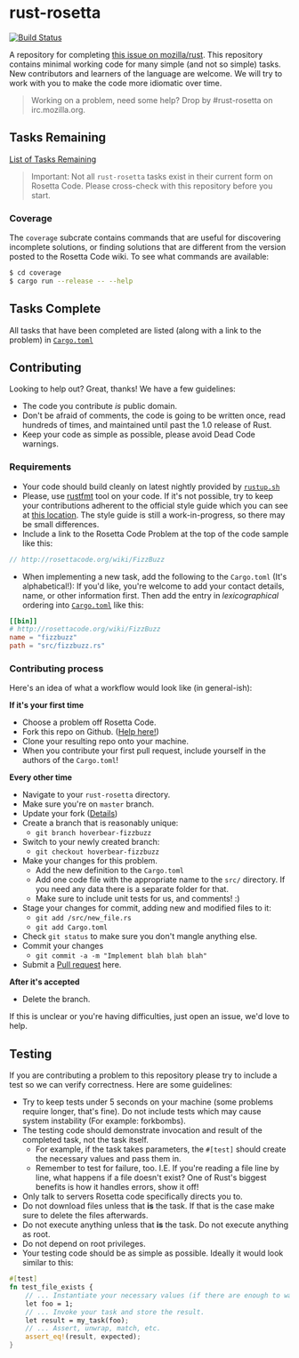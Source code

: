 # rust-rosetta #
[![Build Status](https://travis-ci.org/Hoverbear/rust-rosetta.png)](https://travis-ci.org/Hoverbear/rust-rosetta)

A repository for completing [this issue on mozilla/rust](https://github.com/mozilla/rust/issues/10513). This repository contains minimal working code for many simple (and not so simple) tasks. New contributors and learners of the language are welcome. We will try to work with you to make the code more idiomatic over time.

> Working on a problem, need some help? Drop by #rust-rosetta on irc.mozilla.org.

## Tasks Remaining ##

[List of Tasks Remaining](http://rosettacode.org/wiki/Reports:Tasks_not_implemented_in_Rust)

> Important: Not all `rust-rosetta` tasks exist in their current form on Rosetta Code. Please cross-check with this repository before you start.

### Coverage ###

The `coverage` subcrate contains commands that are useful for discovering
incomplete solutions, or finding solutions that are different from the version
posted to the Rosetta Code wiki. To see what commands are available:

```sh
$ cd coverage
$ cargo run --release -- --help
```

## Tasks Complete ##

All tasks that have been completed are listed (along with a link to the problem) in [`Cargo.toml`](./Cargo.toml)

## Contributing ##
Looking to help out? Great, thanks! We have a few guidelines:

* The code you contribute *is* public domain.
* Don't be afraid of comments, the code is going to be written once, read hundreds of times, and maintained until past the 1.0 release of Rust.
* Keep your code as simple as possible, please avoid Dead Code warnings.

### Requirements ###
* Your code should build cleanly on latest nightly provided by [`rustup.sh`](http://doc.rust-lang.org/book/installing-rust.html)
* Please, use [rustfmt](https://github.com/nrc/rustfmt) tool on your code. 
If it's not possible, try to keep your contributions adherent to the official style guide which you can see at [this location](http://doc.rust-lang.org/nightly/style/). The style guide is still a work-in-progress, so there may be small differences.
* Include a link to the Rosetta Code Problem at the top of the code sample like this:

```rust
// http://rosettacode.org/wiki/FizzBuzz
```
* When implementing a new task, add the following to the `Cargo.toml` (It's alphabetical!):
If you'd like, you're welcome to add your contact details, name, or other information first.
Then add the entry in *lexicographical* ordering into [`Cargo.toml`](./Cargo.toml) like this:

```toml
[[bin]]
# http://rosettacode.org/wiki/FizzBuzz
name = "fizzbuzz"
path = "src/fizzbuzz.rs"
```

### Contributing process ###
Here's an idea of what a workflow would look like (in general-ish):

**If it's your first time**

* Choose a problem off Rosetta Code.
* Fork this repo on Github. ([Help here!](https://help.github.com/articles/fork-a-repo))
* Clone your resulting repo onto your machine.
* When you contribute your first pull request, include yourself in the authors of the `Cargo.toml`!

**Every other time**

* Navigate to your `rust-rosetta` directory.
* Make sure you're on `master` branch.
* Update your fork ([Details](https://help.github.com/articles/syncing-a-fork))
* Create a branch that is reasonably unique:
    - `git branch hoverbear-fizzbuzz`
* Switch to your newly created branch:
    - `git checkout hoverbear-fizzbuzz`
* Make your changes for this problem.
    - Add the new definition to the `Cargo.toml`
    - Add one code file with the appropriate name to the `src/` directory. If you need any data there is a separate folder for that.
    - Make sure to include unit tests for us, and comments! :)
* Stage your changes for commit, adding new and modified files to it:
    - `git add /src/new_file.rs`
    - `git add Cargo.toml`
* Check `git status` to make sure you don't mangle anything else.
* Commit your changes
    - `git commit -a -m "Implement blah blah blah"`
* Submit a [Pull request](https://help.github.com/articles/creating-a-pull-request) here.

**After it's accepted**

* Delete the branch.

If this is unclear or you're having difficulties, just open an issue, we'd love to help.

## Testing ##

If you are contributing a problem to this repository please try to include a test so we can verify correctness. Here are some guidelines:

* Try to keep tests under 5 seconds on your machine (some problems require longer, that's fine). Do not include tests which may cause system instability (For example: forkbombs).
* The testing code should demonstrate invocation and result of the completed task, not the task itself.
  * For example, if the task takes parameters, the `#[test]` should create the necessary values and pass them in.
  * Remember to test for failure, too. I.E. If you're reading a file line by line, what happens if a file doesn't exist? One of Rust's biggest benefits is how it handles errors, show it off!
* Only talk to servers Rosetta code specifically directs you to.
* Do not download files unless that **is** the task. If that is the case make sure to delete the files afterwards.
* Do not execute anything unless that **is** the task. Do not execute anything as root.
* Do not depend on root privileges.
* Your testing code should be as simple as possible. Ideally it would look similar to this:

```rust
#[test]
fn test_file_exists {
    // ... Instantiate your necessary values (if there are enough to warrant it!) to pass in.
    let foo = 1;
    // ... Invoke your task and store the result.
    let result = my_task(foo);
    // ... Assert, unwrap, match, etc.
    assert_eq!(result, expected);
}
```
